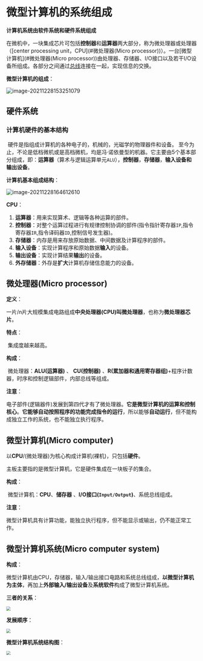 # 微型计算机的系统组成

**计算机系统由软件系统和硬件系统组成**

​	在微机中，一块集成芯片可包括**控制器**和**运算器**两大部分，称为微处理器或处理器（[center processing unit，CPU](#微处理器(Micro processor))）。一台[微型计算机](#微处理器(Micro processor))由处理器、存储器、I/O接口以及若干I/O设备所组成。各部分之间通过[总线](./总线.md)连接在一起，实现信息的交换。

**微型计算机的组成**：

![image-20211228153251079](https://cdn.jsdelivr.net/gh/letengzz/Two-C/img/PM/First/image-20211228153251079.png)

## 硬件系统

### 计算机硬件的基本结构        

​	硬件是指组成计算机的各种电子的，机械的，光磁学的物理器件和设备。
​        至今为止，不论是低档微机或是高档微机，均是冯·诺依曼型的机器。它主要由5个基本部分组成，即：**运算器**（算术与逻辑运算单元`ALU`），**控制器**，**存储器**，**输入设备和输出设备**。

**计算机基本组成结构**：

![image-20211228164612610](https://cdn.jsdelivr.net/gh/letengzz/Two-C/img/PM/First/image-20211228164612610.png)

**CPU**：

1. **运算器**：用来实现算术、逻辑等各种运算的部件。
2. **控制器**：对整个运算过程进行有规律控制协调的部件(指令指针寄存器`IP`,指令寄存器`IR`,指令译码器`ID`,控制信号发生器)。
3. **存储器**：内存是用来存放原始数据、中间数据及计算程序的部件。
3. **输入设备**：实现计算程序和原始数据**输入**的设备。
3. **输出设备**：实现计算结果**输出**的设备。
3. **外存储器**：外存是**扩大**计算机存储信息能力的设备。

## 微处理器(Micro processor)

**定义**：

​	一片/n片大规模集成电路组成**中央处理器(CPU)**叫**微处理器**，也称为**微处理器芯片**。

**特点**：

​	集成度越来越高。

**构成**：

​	微处理器：**ALU(运算器)** 、 **CU(控制器)** 、**R(累加器和通用寄存器组)**+程序计数器，时序和控制逻辑部件，内部总线等组成。

**注意**：

​	电子部件(逻辑器件)发展到第四代才有了微处理器。**它是微型计算机的运算和控制核心**。**它能够自动按照程序的功能完成指令的运行**，所以能够**自动运行**，但不能构成独立工作的系统，也不能独立执行程序。

## **微型计算机(Micro computer)**

​	以**CPU**/(微处理器)为核心构成计算机(裸机)，只包括**硬件**。

主板主要指的是微型计算机，它是硬件集成在一块板子的集合。

**构成**：

​	微型计算机：**CPU**、**储存器** 、**I/O接口(`Input/Output`)**、系统总线组成。

**注意**：

​	微型计算机具有计算功能，能独立执行程序，但不能显示或输出，仍不能正常工作。

## 微型计算机系统(Micro computer system)

**构成**：

​	微型计算机由CPU，存储器，输入/输出接口电路和系统总线组成，**以微型计算机为主体**，再加上**外部输入/输出设备**及**系统软件**构成了微型计算机系统。

**三者的关系**：

<img src="https://cdn.jsdelivr.net/gh/letengzz/Two-C/img/PM/First/image-20211225180951057.png" style="zoom:67%;" >

**发展顺序**：

<img src="https://cdn.jsdelivr.net/gh/letengzz/Two-C/img/PM/First/%E5%8F%91%E5%B1%95%E8%BF%87%E7%A8%8B.png" style="zoom:67%;" >

**微型计算机系统结构图**：

<img src="https://cdn.jsdelivr.net/gh/letengzz/Two-C/img/PM/First/image-20211228170928613.png" style="zoom:67%;" >

